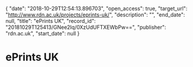 {
  "date": "2018-10-29T12:54:13.896703", 
  "open_access": true, 
  "target_url": "http://www.rdn.ac.uk/projects/eprints-uk/", 
  "description": "", 
  "end_date": null, 
  "title": "ePrints UK", 
  "record_id": "20181029T125413/GNee2Iq/0XzUdUFTXEWbPw==", 
  "publisher": "rdn.ac.uk", 
  "start_date": null
}

# ePrints UK

